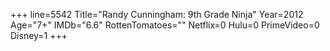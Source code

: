+++
line=5542
Title="Randy Cunningham: 9th Grade Ninja"
Year=2012
Age="7+"
IMDb="6.6"
RottenTomatoes=""
Netflix=0
Hulu=0
PrimeVideo=0
Disney=1
+++

